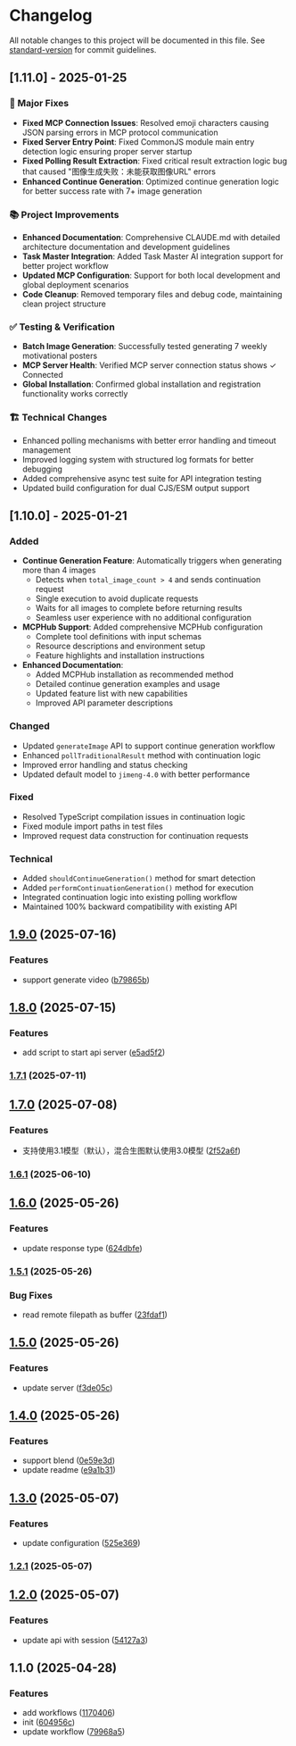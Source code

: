 # Changelog

All notable changes to this project will be documented in this file. See [standard-version](https://github.com/conventional-changelog/standard-version) for commit guidelines.

## [1.11.0] - 2025-01-25

### 🔧 Major Fixes
- **Fixed MCP Connection Issues**: Resolved emoji characters causing JSON parsing errors in MCP protocol communication
- **Fixed Server Entry Point**: Fixed CommonJS module main entry detection logic ensuring proper server startup
- **Fixed Polling Result Extraction**: Fixed critical result extraction logic bug that caused "图像生成失败：未能获取图像URL" errors
- **Enhanced Continue Generation**: Optimized continue generation logic for better success rate with 7+ image generation

### 📚 Project Improvements
- **Enhanced Documentation**: Comprehensive CLAUDE.md with detailed architecture documentation and development guidelines
- **Task Master Integration**: Added Task Master AI integration support for better project workflow
- **Updated MCP Configuration**: Support for both local development and global deployment scenarios
- **Code Cleanup**: Removed temporary files and debug code, maintaining clean project structure

### ✅ Testing & Verification
- **Batch Image Generation**: Successfully tested generating 7 weekly motivational posters
- **MCP Server Health**: Verified MCP server connection status shows ✓ Connected
- **Global Installation**: Confirmed global installation and registration functionality works correctly

### 🏗️ Technical Changes
- Enhanced polling mechanisms with better error handling and timeout management
- Improved logging system with structured log formats for better debugging
- Added comprehensive async test suite for API integration testing
- Updated build configuration for dual CJS/ESM output support

## [1.10.0] - 2025-01-21

### Added
- **Continue Generation Feature**: Automatically triggers when generating more than 4 images
  - Detects when `total_image_count > 4` and sends continuation request
  - Single execution to avoid duplicate requests
  - Waits for all images to complete before returning results
  - Seamless user experience with no additional configuration
- **MCPHub Support**: Added comprehensive MCPHub configuration
  - Complete tool definitions with input schemas
  - Resource descriptions and environment setup
  - Feature highlights and installation instructions
- **Enhanced Documentation**: 
  - Added MCPHub installation as recommended method
  - Detailed continue generation examples and usage
  - Updated feature list with new capabilities
  - Improved API parameter descriptions

### Changed
- Updated `generateImage` API to support continue generation workflow
- Enhanced `pollTraditionalResult` method with continuation logic
- Improved error handling and status checking
- Updated default model to `jimeng-4.0` with better performance

### Fixed
- Resolved TypeScript compilation issues in continuation logic
- Fixed module import paths in test files
- Improved request data construction for continuation requests

### Technical
- Added `shouldContinueGeneration()` method for smart detection
- Added `performContinuationGeneration()` method for execution
- Integrated continuation logic into existing polling workflow
- Maintained 100% backward compatibility with existing API

## [1.9.0](https://github.com/c-rick/jimeng-mcp/compare/v1.8.0...v1.9.0) (2025-07-16)


### Features

* support generate video ([b79865b](https://github.com/c-rick/jimeng-mcp/commit/b79865bee78f83e8f3585cdaa645085fb53090c5))

## [1.8.0](https://github.com/c-rick/jimeng-mcp/compare/v1.7.1...v1.8.0) (2025-07-15)


### Features

* add script to start api server ([e5ad5f2](https://github.com/c-rick/jimeng-mcp/commit/e5ad5f2652598e29491b9dce6c803b568440d899))

### [1.7.1](https://github.com/c-rick/jimeng-mcp/compare/v1.7.0...v1.7.1) (2025-07-11)

## [1.7.0](https://github.com/c-rick/jimeng-mcp/compare/v1.6.1...v1.7.0) (2025-07-08)


### Features

* 支持使用3.1模型（默认），混合生图默认使用3.0模型 ([2f52a6f](https://github.com/c-rick/jimeng-mcp/commit/2f52a6fc009509ec5db2fc402db800aa934a7b31))

### [1.6.1](https://github.com/c-rick/jimeng-mcp/compare/v1.6.0...v1.6.1) (2025-06-10)

## [1.6.0](https://github.com/c-rick/jimeng-mcp/compare/v1.5.1...v1.6.0) (2025-05-26)


### Features

* update response type ([624dbfe](https://github.com/c-rick/jimeng-mcp/commit/624dbfe4658c975f13c145d739f72e5e28bca049))

### [1.5.1](https://github.com/c-rick/jimeng-mcp/compare/v1.5.0...v1.5.1) (2025-05-26)


### Bug Fixes

* read remote filepath as buffer ([23fdaf1](https://github.com/c-rick/jimeng-mcp/commit/23fdaf14877b58c534be2918243ea9958ab201f1))

## [1.5.0](https://github.com/c-rick/jimeng-mcp/compare/v1.4.0...v1.5.0) (2025-05-26)


### Features

* update server ([f3de05c](https://github.com/c-rick/jimeng-mcp/commit/f3de05c439d833d642a1e71d604227bbc3aa725a))

## [1.4.0](https://github.com/c-rick/jimeng-mcp/compare/v1.3.0...v1.4.0) (2025-05-26)


### Features

* support blend ([0e59e3d](https://github.com/c-rick/jimeng-mcp/commit/0e59e3db543bdcceb91d6f80769d3ad6c6d54433))
* update readme ([e9a1b31](https://github.com/c-rick/jimeng-mcp/commit/e9a1b31a478bae812c9316c2f7e70363f6d30b4b))

## [1.3.0](https://github.com/c-rick/jimeng-mcp/compare/v1.2.1...v1.3.0) (2025-05-07)


### Features

* update configuration ([525e369](https://github.com/c-rick/jimeng-mcp/commit/525e369d1b10b2c67155771d7064041b70cd5df6))

### [1.2.1](https://github.com/c-rick/jimeng-mcp/compare/v1.2.0...v1.2.1) (2025-05-07)

## [1.2.0](https://github.com/c-rick/jimeng-mcp/compare/v1.1.0...v1.2.0) (2025-05-07)


### Features

* update api with session ([54127a3](https://github.com/c-rick/jimeng-mcp/commit/54127a3290d8908f3e2edbd570411bc48594c760))

## 1.1.0 (2025-04-28)


### Features

* add workflows ([1170406](https://github.com/c-rick/jimeng-mcp/commit/117040652848600be10e68bd72da333ff89c8b2e))
* init ([604956c](https://github.com/c-rick/jimeng-mcp/commit/604956c8a6b0bc4aef0ba612bbdb9c60f620073f))
* update workflow ([79968a5](https://github.com/c-rick/jimeng-mcp/commit/79968a5d9cbb765f39217be23fb1e08f0e67400e))
